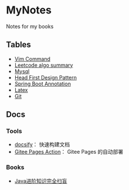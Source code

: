 # MyNotes
Notes for my books

## Tables
* [Vim Command](Vim-Command.md)
* [Leetcode algo summary](Algorithms.md)
* [Mysql](MYSQL.md)
* [Head First Design Pattern](HeadFirst_DesignPattern.md)
* [Spring Boot Annotation](SpringBoot_Annotation.md)
* [Latex](LaTex_Markdown.md)
* [Git](Git.md)

## Docs
### Tools
* [docsify](https://docsify.js.org/#/)： 快速构建文档
* [Gitee Pages Action](https://github.com/yanglbme/gitee-pages-action)： Gitee Pages 的自动部署

### Books
* [Java进阶知识完全扫盲](https://doocs.gitee.io/advanced-java/#/)
